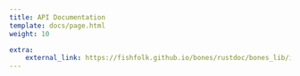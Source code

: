 ```yaml
---
title: API Documentation
template: docs/page.html
weight: 10

extra:
    external_link: https://fishfolk.github.io/bones/rustdoc/bones_lib/index.html
---
```

